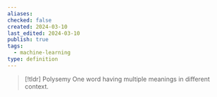 ```yaml
---
aliases: 
checked: false
created: 2024-03-10
last_edited: 2024-03-10
publish: true
tags:
  - machine-learning
type: definition
---
```

>[!tldr] Polysemy
>One word having multiple meanings in different context.


